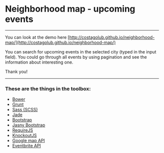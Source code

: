 # Neighborhood map - upcoming events 
___

You can look at the demo here [http://costagolub.github.io/neighborhood-map/](http://costagolub.github.io/neighborhood-map/)

You can search for upcoming events in the selected city (typed in the input field). You could go through all events by using pagination and see the information about interesting one. 

Thank you!
___
### These are the things in the toolbox:
+ [Bower](http://bower.io/) 
+ [Grunt](http://gruntjs.com/)
+ [Sass (SCSS)](http://sass-lang.com/)
+ [Jade](http://jade-lang.com/)
+ [Bootstrap](http://getbootstrap.com/) 
+ [Jasny Bootstrap](http://www.jasny.net/bootstrap/)
+ [RequireJS](http://requirejs.org/)
+ [KnockoutJS](http://knockoutjs.com/)
+ [Google map API](https://developers.google.com/maps/)
+ [Eventbrite API](http://developer.eventbrite.com/)